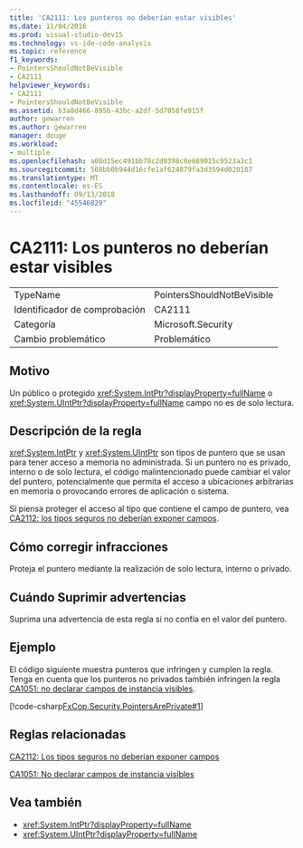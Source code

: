 ```yaml
---
title: 'CA2111: Los punteros no deberían estar visibles'
ms.date: 11/04/2016
ms.prod: visual-studio-dev15
ms.technology: vs-ide-code-analysis
ms.topic: reference
f1_keywords:
- PointersShouldNotBeVisible
- CA2111
helpviewer_keywords:
- CA2111
- PointersShouldNotBeVisible
ms.assetid: b3a8d466-895b-43bc-a2df-5d7058fe915f
author: gewarren
ms.author: gewarren
manager: douge
ms.workload:
- multiple
ms.openlocfilehash: a08d15ec491bb78c2d9398c8e689015c9523a3c1
ms.sourcegitcommit: 568bb0b944d16cfe1af624879fa3d3594d020187
ms.translationtype: MT
ms.contentlocale: es-ES
ms.lasthandoff: 09/13/2018
ms.locfileid: "45546829"
---
```

# <a name="ca2111-pointers-should-not-be-visible"></a>CA2111: Los punteros no deberían estar visibles

|||
|-|-|
|TypeName|PointersShouldNotBeVisible|
|Identificador de comprobación|CA2111|
|Categoría|Microsoft.Security|
|Cambio problemático|Problemático|

## <a name="cause"></a>Motivo
 Un público o protegido <xref:System.IntPtr?displayProperty=fullName> o <xref:System.UIntPtr?displayProperty=fullName> campo no es de solo lectura.

## <a name="rule-description"></a>Descripción de la regla
 <xref:System.IntPtr> y <xref:System.UIntPtr> son tipos de puntero que se usan para tener acceso a memoria no administrada. Si un puntero no es privado, interno o de solo lectura, el código malintencionado puede cambiar el valor del puntero, potencialmente que permita el acceso a ubicaciones arbitrarias en memoria o provocando errores de aplicación o sistema.

 Si piensa proteger el acceso al tipo que contiene el campo de puntero, vea [CA2112: los tipos seguros no deberían exponer campos](../code-quality/ca2112-secured-types-should-not-expose-fields.md).

## <a name="how-to-fix-violations"></a>Cómo corregir infracciones
 Proteja el puntero mediante la realización de solo lectura, interno o privado.

## <a name="when-to-suppress-warnings"></a>Cuándo Suprimir advertencias
 Suprima una advertencia de esta regla si no confía en el valor del puntero.

## <a name="example"></a>Ejemplo
 El código siguiente muestra punteros que infringen y cumplen la regla. Tenga en cuenta que los punteros no privados también infringen la regla [CA1051: no declarar campos de instancia visibles](../code-quality/ca1051-do-not-declare-visible-instance-fields.md).

 [!code-csharp[FxCop.Security.PointersArePrivate#1](../code-quality/codesnippet/CSharp/ca2111-pointers-should-not-be-visible_1.cs)]

## <a name="related-rules"></a>Reglas relacionadas
 [CA2112: Los tipos seguros no deberían exponer campos](../code-quality/ca2112-secured-types-should-not-expose-fields.md)

 [CA1051: No declarar campos de instancia visibles](../code-quality/ca1051-do-not-declare-visible-instance-fields.md)

## <a name="see-also"></a>Vea también

- <xref:System.IntPtr?displayProperty=fullName>
- <xref:System.UIntPtr?displayProperty=fullName>